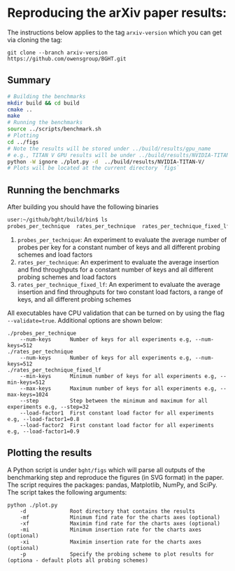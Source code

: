 # Reproducing the arXiv paper results:

The instructions below applies to the tag `arxiv-version` which you can get via cloning the tag:

```terminal 
git clone --branch arxiv-version https://github.com/owensgroup/BGHT.git
```

## Summary
```bash
# Building the benchmarks
mkdir build && cd build
cmake ..
make
# Running the benchmarks
source ../scripts/benchmark.sh
# Plotting
cd ../figs
# Note the results will be stored under ../build/results/gpu_name
# e.g., TITAN V GPU results will be under ../build/results/NVIDIA-TITAN-V/
python -W ignore ./plot.py -d  ../build/results/NVIDIA-TITAN-V/
# Plots will be located at the current directory `figs`
```

## Running the benchmarks
After building you should have the following binaries
```bash
user:~/github/bght/build/bin$ ls
probes_per_technique  rates_per_technique  rates_per_technique_fixed_lf
```
1. `probes_per_technique`: An experiment to evaluate the average number of probes per key for a constant number of keys and all different probing schemes and load factors<br />
2. `rates_per_technique`: An experiment to evaluate the average insertion and find throughputs for a constant number of keys and all different probing schemes and load factors<br />
3. `rates_per_technique_fixed_lf`: An experiment to evaluate the average insertion and find throughputs for two constant load factors, a range of keys, and all different probing schemes<br />

All executables have CPU validation that can be turned on by using the flag `--validate=true`. Additional options are shown below:
```
./probes_per_technique
    --num-keys      Number of keys for all experiments e.g, --num-keys=512
./rates_per_technique
    --num-keys      Number of keys for all experiments e.g, --num-keys=512
./rates_per_technique_fixed_lf
    --min-keys      Minimum number of keys for all experiments e.g, --min-keys=512
    --max-keys      Maximum number of keys for all experiments e.g, --max-keys=1024
    --step          Step between the minimum and maximum for all experiments e.g, --step=32
    --load-factor1  First constant load factor for all experiments e.g, --load-factor1=0.8
    --load-factor2  First constant load factor for all experiments e.g, --load-factor1=0.9
```

## Plotting the results
A Python script is under `bght/figs` which will parse all outputs of the benchmarking step and reproduce the figures (in SVG format) in the paper. The script requires the packages: pandas, Matplotlib, NumPy, and SciPy. The script takes the following arguments:
```
python ./plot.py
    -d              Root directory that contains the results
    -mf             Minimum find rate for the charts axes (optional)
    -xf             Maximim find rate for the charts axes (optional)
    -mi             Minimum insertion rate for the charts axes (optional)
    -xi             Maximim insertion rate for the charts axes (optional)
    -p              Specify the probing scheme to plot results for (optiona - default plots all probing schemes)
```
